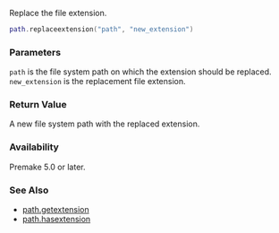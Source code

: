 Replace the file extension.

```lua
path.replaceextension("path", "new_extension")
```

### Parameters ###

`path` is the file system path on which the extension should be replaced. `new_extension` is the replacement file extension.


### Return Value ###

A new file system path with the replaced extension.


### Availability ###

Premake 5.0 or later.


### See Also ###

* [path.getextension](path.getextension.md)
* [path.hasextension](path.hasextension.md)
